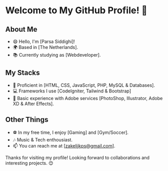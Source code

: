 # Welcome to My GitHub Profile! 👋

## About Me
- 😄 Hello, I'm [Parsa Siddighi]!
- 🌍 Based in [The Netherlands].
- 📚 Currently studying as [Webdeveloper].

## My Stacks
- 🚀 Proficient in [HTML, CSS, JavaScript, PHP, MySQL & Databases].
- 💻 Frameworks I use [CodeIgniter, Tailwind & Bootstrap]
- 🎨 Basic experience with Adobe services [PhotoShop, Illustrator, Adobe XD & After Effects]. 

## Other Things
- ⚽️ In my free time, I enjoy [Gaming] and [Gym/Soccer].
- 🎶 Music & Tech enthousiast.
- 📫 You can reach me at [zakelijkps@gmail.com].

Thanks for visiting my profile! Looking forward to collaborations and interesting projects. 😊
